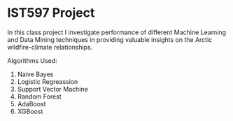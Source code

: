 # IST597 Project

In this class project I investigate performance of different Machine Learning and Data Mining techniques in providing valuable insights on the Arctic wildfire-climate relationships. 

Algorithms Used: 

1. Naive Bayes
2. Logistic Regreassion 
3. Support Vector Machine 
4. Random Forest
5. AdaBoost
6. XGBoost 
